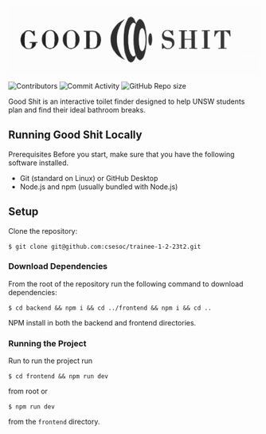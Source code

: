 ![Good Shit](./good_shit.png)

![Contributors](https://img.shields.io/github/contributors/csesoc/trainee-1-2-23t2)
![Commit Activity](https://img.shields.io/github/commit-activity/m/csesoc/trainee-1-2-23t2)
![GitHub Repo size](https://img.shields.io/github/repo-size/csesoc/trainee-1-2-23t2)

Good Shit is an interactive toilet finder designed to help UNSW students plan and find their ideal bathroom breaks.

## Running Good Shit Locally

Prerequisites
Before you start, make sure that you have the following software installed.

- Git (standard on Linux) or GitHub Desktop
- Node.js and npm (usually bundled with Node.js)

## Setup

Clone the repository:

```shell
$ git clone git@github.com:csesoc/trainee-1-2-23t2.git
```

### Download Dependencies

From the root of the repository run the following command to download dependencies:

```shell
$ cd backend && npm i && cd ../frontend && npm i && cd ..
```

NPM install in both the backend and frontend directories.

### Running the Project

Run to run the project run

```shell
$ cd frontend && npm run dev
```

from root or

```shell
$ npm run dev
```

from the `frontend` directory.
